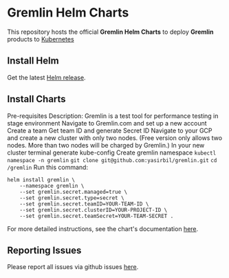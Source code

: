# Gremlin Helm Charts

This repository hosts the official **Gremlin Helm Charts** to deploy **Gremlin** products to [Kubernetes](https://kubernetes.io/)

## Install Helm

Get the latest [Helm release](https://github.com/kubernetes/helm#install).

## Install Charts

Pre-requisites
Description: Gremlin is a test tool for performance testing in stage environment
Navigate to Gremlin.com and set up a new account
Create a team
Get team ID and generate Secret ID
Navigate to your GCP and create a new cluster with only two nodes. (Free version only allows two nodes. More than two nodes will be charged by Gremlin.)
In your new cluster terminal generate kube-config
Create gremlin namespace 
```kubectl namespace -n gremlin```
```git clone git@github.com:yasirbil/gremlin.git```
```cd /gremlin```
Run this command:

```
helm install gremlin \
    --namespace gremlin \
    --set gremlin.secret.managed=true \
    --set gremlin.secret.type=secret \
    --set gremlin.secret.teamID=YOUR-TEAM-ID \
    --set gremlin.secret.clusterID=YOUR-PROJECT-ID \
    --set gremlin.secret.teamSecret=YOUR-TEAM-SECRET .
```

For more detailed instructions, see the chart's documentation [here](https://github.com/gremlin/helm/blob/master/gremlin/README.md).

## Reporting Issues



Please report all issues via github issues [here](https://github.com/gremlin/helm/issues).
